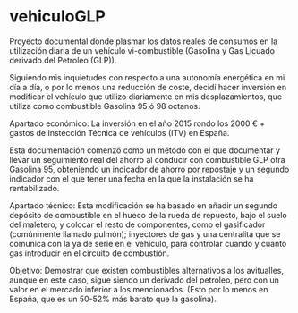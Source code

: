 # vehiculoGLP
Proyecto documental donde plasmar los datos reales de consumos en la utilización diaria de un vehículo vi-combustible (Gasolina y Gas Licuado derivado del Petroleo (GLP)).

Siguiendo mis inquietudes con respecto a una autonomía energética en mi día a día, o por lo menos una reducción de coste, decidí hacer inversión en modificar el vehículo que utilizo diariamente en mis desplazamientos, que utiliza como combustible Gasolina 95 ó 98 octanos.

Apartado económico:
La inversión en el año 2015 rondo los 2000 € + gastos de Instección Técnica de vehículos (ITV) en España.

Esta documentación comenzó como un método con el que documentar y llevar un seguimiento real del ahorro al conducir con combustible GLP otra Gasolina 95, obteniendo un indicador de ahorro por repostaje y un segundo indicador con el que tener una fecha en la que la instalación se ha rentabilizado.


Apartado técnico:
Esta modificación se ha basado en añadir un segundo depósito de combustible en el hueco de la rueda de repuesto, bajo el suelo del maletero, y colocar el resto de componentes, como el gasificador (comúnmente llamado pulmón); inyectores de gas y una centralita que se comunica con la ya de serie en el vehículo, para controlar cuando y cuanto gas introducir en el circuito de combustión.

            
Objetivo:
Demostrar que existen combustibles alternativos a los avitualles, aunque en este caso, sigue siendo un derivado del petroleo, pero con un valor en el mercado inferior a los mencionados. (Esto por lo menos en España, que es un 50-52% más barato que la gasolína).
